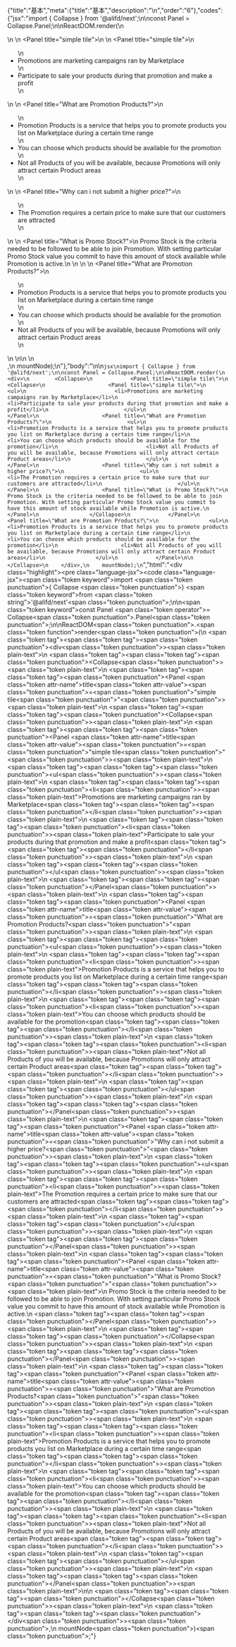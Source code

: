 {"title":"基本","meta":{"title":"基本","description":"\n","order":"6"},"codes":{"jsx":"import { Collapse } from '@alifd/next';\n\nconst Panel = Collapse.Panel;\n\nReactDOM.render(\n    <div>\n        <Collapse>\n            <Panel title=\"simple tile\">\n                <Collapse>\n                    <Panel title=\"simple tile\">\n                        <ul>\n                            <li>Promotions are marketing campaigns ran by Marketplace</li>\n                            <li>Participate to sale your products during that promotion and make a profit</li>\n                        </ul>\n                    </Panel>\n                    <Panel title=\"What are Promotion Products?\">\n                        <ul>\n                            <li>Promotion Products is a service that helps you to promote products you list on Marketplace during a certain time range</li>\n                            <li>You can choose which products should be available for the promotion</li>\n                            <li>Not all Products of you will be available, because Promotions will only attract certain Product areas</li>\n                        </ul>\n                    </Panel>\n                    <Panel title=\"Why can i not submit a higher price?\">\n                        <ul>\n                            <li>The Promotion requires a certain price to make sure that our customers are attracted</li>\n                        </ul>\n                    </Panel>\n                    <Panel title=\"What is Promo Stock?\">\n                        Promo Stock is the criteria needed to be followed to be able to join Promotion. With setting particular Promo Stock value you commit to have this amount of stock available while Promotion is active.\n                    </Panel>\n                </Collapse>\n            </Panel>\n            <Panel title=\"What are Promotion Products?\">\n                <ul>\n                    <li>Promotion Products is a service that helps you to promote products you list on Marketplace during a certain time range</li>\n                    <li>You can choose which products should be available for the promotion</li>\n                    <li>Not all Products of you will be available, because Promotions will only attract certain Product areas</li>\n                </ul>\n            </Panel>\n\n        </Collapse>\n    </div>,\n    mountNode);\n"},"body":"\n\n````jsx\nimport { Collapse } from '@alifd/next';\n\nconst Panel = Collapse.Panel;\n\nReactDOM.render(\n    <div>\n        <Collapse>\n            <Panel title=\"simple tile\">\n                <Collapse>\n                    <Panel title=\"simple tile\">\n                        <ul>\n                            <li>Promotions are marketing campaigns ran by Marketplace</li>\n                            <li>Participate to sale your products during that promotion and make a profit</li>\n                        </ul>\n                    </Panel>\n                    <Panel title=\"What are Promotion Products?\">\n                        <ul>\n                            <li>Promotion Products is a service that helps you to promote products you list on Marketplace during a certain time range</li>\n                            <li>You can choose which products should be available for the promotion</li>\n                            <li>Not all Products of you will be available, because Promotions will only attract certain Product areas</li>\n                        </ul>\n                    </Panel>\n                    <Panel title=\"Why can i not submit a higher price?\">\n                        <ul>\n                            <li>The Promotion requires a certain price to make sure that our customers are attracted</li>\n                        </ul>\n                    </Panel>\n                    <Panel title=\"What is Promo Stock?\">\n                        Promo Stock is the criteria needed to be followed to be able to join Promotion. With setting particular Promo Stock value you commit to have this amount of stock available while Promotion is active.\n                    </Panel>\n                </Collapse>\n            </Panel>\n            <Panel title=\"What are Promotion Products?\">\n                <ul>\n                    <li>Promotion Products is a service that helps you to promote products you list on Marketplace during a certain time range</li>\n                    <li>You can choose which products should be available for the promotion</li>\n                    <li>Not all Products of you will be available, because Promotions will only attract certain Product areas</li>\n                </ul>\n            </Panel>\n\n        </Collapse>\n    </div>,\n    mountNode);\n````","html":"<script>(function(){\"use strict\";\n\nvar _next = require(\"@alifd/next\");\n\nvar Panel = _next.Collapse.Panel;\n\nReactDOM.render(React.createElement(\n    \"div\",\n    null,\n    React.createElement(\n        _next.Collapse,\n        null,\n        React.createElement(\n            Panel,\n            { title: \"simple tile\" },\n            React.createElement(\n                _next.Collapse,\n                null,\n                React.createElement(\n                    Panel,\n                    { title: \"simple tile\" },\n                    React.createElement(\n                        \"ul\",\n                        null,\n                        React.createElement(\n                            \"li\",\n                            null,\n                            \"Promotions are marketing campaigns ran by Marketplace\"\n                        ),\n                        React.createElement(\n                            \"li\",\n                            null,\n                            \"Participate to sale your products during that promotion and make a profit\"\n                        )\n                    )\n                ),\n                React.createElement(\n                    Panel,\n                    { title: \"What are Promotion Products?\" },\n                    React.createElement(\n                        \"ul\",\n                        null,\n                        React.createElement(\n                            \"li\",\n                            null,\n                            \"Promotion Products is a service that helps you to promote products you list on Marketplace during a certain time range\"\n                        ),\n                        React.createElement(\n                            \"li\",\n                            null,\n                            \"You can choose which products should be available for the promotion\"\n                        ),\n                        React.createElement(\n                            \"li\",\n                            null,\n                            \"Not all Products of you will be available, because Promotions will only attract certain Product areas\"\n                        )\n                    )\n                ),\n                React.createElement(\n                    Panel,\n                    { title: \"Why can i not submit a higher price?\" },\n                    React.createElement(\n                        \"ul\",\n                        null,\n                        React.createElement(\n                            \"li\",\n                            null,\n                            \"The Promotion requires a certain price to make sure that our customers are attracted\"\n                        )\n                    )\n                ),\n                React.createElement(\n                    Panel,\n                    { title: \"What is Promo Stock?\" },\n                    \"Promo Stock is the criteria needed to be followed to be able to join Promotion. With setting particular Promo Stock value you commit to have this amount of stock available while Promotion is active.\"\n                )\n            )\n        ),\n        React.createElement(\n            Panel,\n            { title: \"What are Promotion Products?\" },\n            React.createElement(\n                \"ul\",\n                null,\n                React.createElement(\n                    \"li\",\n                    null,\n                    \"Promotion Products is a service that helps you to promote products you list on Marketplace during a certain time range\"\n                ),\n                React.createElement(\n                    \"li\",\n                    null,\n                    \"You can choose which products should be available for the promotion\"\n                ),\n                React.createElement(\n                    \"li\",\n                    null,\n                    \"Not all Products of you will be available, because Promotions will only attract certain Product areas\"\n                )\n            )\n        )\n    )\n), mountNode);})()</script><div class=\"highlight\"><pre class=\"language-jsx\"><code class=\"language-jsx\"><span class=\"token keyword\">import</span> <span class=\"token punctuation\">{</span> Collapse <span class=\"token punctuation\">}</span> <span class=\"token keyword\">from</span> <span class=\"token string\">'@alifd/next'</span><span class=\"token punctuation\">;</span>\n\n<span class=\"token keyword\">const</span> Panel <span class=\"token operator\">=</span> Collapse<span class=\"token punctuation\">.</span>Panel<span class=\"token punctuation\">;</span>\n\nReactDOM<span class=\"token punctuation\">.</span><span class=\"token function\">render</span><span class=\"token punctuation\">(</span>\n    <span class=\"token tag\"><span class=\"token tag\"><span class=\"token punctuation\">&lt;</span>div</span><span class=\"token punctuation\">></span></span><span class=\"token plain-text\">\n        </span><span class=\"token tag\"><span class=\"token tag\"><span class=\"token punctuation\">&lt;</span>Collapse</span><span class=\"token punctuation\">></span></span><span class=\"token plain-text\">\n            </span><span class=\"token tag\"><span class=\"token tag\"><span class=\"token punctuation\">&lt;</span>Panel</span> <span class=\"token attr-name\">title</span><span class=\"token attr-value\"><span class=\"token punctuation\">=</span><span class=\"token punctuation\">\"</span>simple tile<span class=\"token punctuation\">\"</span></span><span class=\"token punctuation\">></span></span><span class=\"token plain-text\">\n                </span><span class=\"token tag\"><span class=\"token tag\"><span class=\"token punctuation\">&lt;</span>Collapse</span><span class=\"token punctuation\">></span></span><span class=\"token plain-text\">\n                    </span><span class=\"token tag\"><span class=\"token tag\"><span class=\"token punctuation\">&lt;</span>Panel</span> <span class=\"token attr-name\">title</span><span class=\"token attr-value\"><span class=\"token punctuation\">=</span><span class=\"token punctuation\">\"</span>simple tile<span class=\"token punctuation\">\"</span></span><span class=\"token punctuation\">></span></span><span class=\"token plain-text\">\n                        </span><span class=\"token tag\"><span class=\"token tag\"><span class=\"token punctuation\">&lt;</span>ul</span><span class=\"token punctuation\">></span></span><span class=\"token plain-text\">\n                            </span><span class=\"token tag\"><span class=\"token tag\"><span class=\"token punctuation\">&lt;</span>li</span><span class=\"token punctuation\">></span></span><span class=\"token plain-text\">Promotions are marketing campaigns ran by Marketplace</span><span class=\"token tag\"><span class=\"token tag\"><span class=\"token punctuation\">&lt;/</span>li</span><span class=\"token punctuation\">></span></span><span class=\"token plain-text\">\n                            </span><span class=\"token tag\"><span class=\"token tag\"><span class=\"token punctuation\">&lt;</span>li</span><span class=\"token punctuation\">></span></span><span class=\"token plain-text\">Participate to sale your products during that promotion and make a profit</span><span class=\"token tag\"><span class=\"token tag\"><span class=\"token punctuation\">&lt;/</span>li</span><span class=\"token punctuation\">></span></span><span class=\"token plain-text\">\n                        </span><span class=\"token tag\"><span class=\"token tag\"><span class=\"token punctuation\">&lt;/</span>ul</span><span class=\"token punctuation\">></span></span><span class=\"token plain-text\">\n                    </span><span class=\"token tag\"><span class=\"token tag\"><span class=\"token punctuation\">&lt;/</span>Panel</span><span class=\"token punctuation\">></span></span><span class=\"token plain-text\">\n                    </span><span class=\"token tag\"><span class=\"token tag\"><span class=\"token punctuation\">&lt;</span>Panel</span> <span class=\"token attr-name\">title</span><span class=\"token attr-value\"><span class=\"token punctuation\">=</span><span class=\"token punctuation\">\"</span>What are Promotion Products?<span class=\"token punctuation\">\"</span></span><span class=\"token punctuation\">></span></span><span class=\"token plain-text\">\n                        </span><span class=\"token tag\"><span class=\"token tag\"><span class=\"token punctuation\">&lt;</span>ul</span><span class=\"token punctuation\">></span></span><span class=\"token plain-text\">\n                            </span><span class=\"token tag\"><span class=\"token tag\"><span class=\"token punctuation\">&lt;</span>li</span><span class=\"token punctuation\">></span></span><span class=\"token plain-text\">Promotion Products is a service that helps you to promote products you list on Marketplace during a certain time range</span><span class=\"token tag\"><span class=\"token tag\"><span class=\"token punctuation\">&lt;/</span>li</span><span class=\"token punctuation\">></span></span><span class=\"token plain-text\">\n                            </span><span class=\"token tag\"><span class=\"token tag\"><span class=\"token punctuation\">&lt;</span>li</span><span class=\"token punctuation\">></span></span><span class=\"token plain-text\">You can choose which products should be available for the promotion</span><span class=\"token tag\"><span class=\"token tag\"><span class=\"token punctuation\">&lt;/</span>li</span><span class=\"token punctuation\">></span></span><span class=\"token plain-text\">\n                            </span><span class=\"token tag\"><span class=\"token tag\"><span class=\"token punctuation\">&lt;</span>li</span><span class=\"token punctuation\">></span></span><span class=\"token plain-text\">Not all Products of you will be available, because Promotions will only attract certain Product areas</span><span class=\"token tag\"><span class=\"token tag\"><span class=\"token punctuation\">&lt;/</span>li</span><span class=\"token punctuation\">></span></span><span class=\"token plain-text\">\n                        </span><span class=\"token tag\"><span class=\"token tag\"><span class=\"token punctuation\">&lt;/</span>ul</span><span class=\"token punctuation\">></span></span><span class=\"token plain-text\">\n                    </span><span class=\"token tag\"><span class=\"token tag\"><span class=\"token punctuation\">&lt;/</span>Panel</span><span class=\"token punctuation\">></span></span><span class=\"token plain-text\">\n                    </span><span class=\"token tag\"><span class=\"token tag\"><span class=\"token punctuation\">&lt;</span>Panel</span> <span class=\"token attr-name\">title</span><span class=\"token attr-value\"><span class=\"token punctuation\">=</span><span class=\"token punctuation\">\"</span>Why can i not submit a higher price?<span class=\"token punctuation\">\"</span></span><span class=\"token punctuation\">></span></span><span class=\"token plain-text\">\n                        </span><span class=\"token tag\"><span class=\"token tag\"><span class=\"token punctuation\">&lt;</span>ul</span><span class=\"token punctuation\">></span></span><span class=\"token plain-text\">\n                            </span><span class=\"token tag\"><span class=\"token tag\"><span class=\"token punctuation\">&lt;</span>li</span><span class=\"token punctuation\">></span></span><span class=\"token plain-text\">The Promotion requires a certain price to make sure that our customers are attracted</span><span class=\"token tag\"><span class=\"token tag\"><span class=\"token punctuation\">&lt;/</span>li</span><span class=\"token punctuation\">></span></span><span class=\"token plain-text\">\n                        </span><span class=\"token tag\"><span class=\"token tag\"><span class=\"token punctuation\">&lt;/</span>ul</span><span class=\"token punctuation\">></span></span><span class=\"token plain-text\">\n                    </span><span class=\"token tag\"><span class=\"token tag\"><span class=\"token punctuation\">&lt;/</span>Panel</span><span class=\"token punctuation\">></span></span><span class=\"token plain-text\">\n                    </span><span class=\"token tag\"><span class=\"token tag\"><span class=\"token punctuation\">&lt;</span>Panel</span> <span class=\"token attr-name\">title</span><span class=\"token attr-value\"><span class=\"token punctuation\">=</span><span class=\"token punctuation\">\"</span>What is Promo Stock?<span class=\"token punctuation\">\"</span></span><span class=\"token punctuation\">></span></span><span class=\"token plain-text\">\n                        Promo Stock is the criteria needed to be followed to be able to join Promotion. With setting particular Promo Stock value you commit to have this amount of stock available while Promotion is active.\n                    </span><span class=\"token tag\"><span class=\"token tag\"><span class=\"token punctuation\">&lt;/</span>Panel</span><span class=\"token punctuation\">></span></span><span class=\"token plain-text\">\n                </span><span class=\"token tag\"><span class=\"token tag\"><span class=\"token punctuation\">&lt;/</span>Collapse</span><span class=\"token punctuation\">></span></span><span class=\"token plain-text\">\n            </span><span class=\"token tag\"><span class=\"token tag\"><span class=\"token punctuation\">&lt;/</span>Panel</span><span class=\"token punctuation\">></span></span><span class=\"token plain-text\">\n            </span><span class=\"token tag\"><span class=\"token tag\"><span class=\"token punctuation\">&lt;</span>Panel</span> <span class=\"token attr-name\">title</span><span class=\"token attr-value\"><span class=\"token punctuation\">=</span><span class=\"token punctuation\">\"</span>What are Promotion Products?<span class=\"token punctuation\">\"</span></span><span class=\"token punctuation\">></span></span><span class=\"token plain-text\">\n                </span><span class=\"token tag\"><span class=\"token tag\"><span class=\"token punctuation\">&lt;</span>ul</span><span class=\"token punctuation\">></span></span><span class=\"token plain-text\">\n                    </span><span class=\"token tag\"><span class=\"token tag\"><span class=\"token punctuation\">&lt;</span>li</span><span class=\"token punctuation\">></span></span><span class=\"token plain-text\">Promotion Products is a service that helps you to promote products you list on Marketplace during a certain time range</span><span class=\"token tag\"><span class=\"token tag\"><span class=\"token punctuation\">&lt;/</span>li</span><span class=\"token punctuation\">></span></span><span class=\"token plain-text\">\n                    </span><span class=\"token tag\"><span class=\"token tag\"><span class=\"token punctuation\">&lt;</span>li</span><span class=\"token punctuation\">></span></span><span class=\"token plain-text\">You can choose which products should be available for the promotion</span><span class=\"token tag\"><span class=\"token tag\"><span class=\"token punctuation\">&lt;/</span>li</span><span class=\"token punctuation\">></span></span><span class=\"token plain-text\">\n                    </span><span class=\"token tag\"><span class=\"token tag\"><span class=\"token punctuation\">&lt;</span>li</span><span class=\"token punctuation\">></span></span><span class=\"token plain-text\">Not all Products of you will be available, because Promotions will only attract certain Product areas</span><span class=\"token tag\"><span class=\"token tag\"><span class=\"token punctuation\">&lt;/</span>li</span><span class=\"token punctuation\">></span></span><span class=\"token plain-text\">\n                </span><span class=\"token tag\"><span class=\"token tag\"><span class=\"token punctuation\">&lt;/</span>ul</span><span class=\"token punctuation\">></span></span><span class=\"token plain-text\">\n            </span><span class=\"token tag\"><span class=\"token tag\"><span class=\"token punctuation\">&lt;/</span>Panel</span><span class=\"token punctuation\">></span></span><span class=\"token plain-text\">\n\n        </span><span class=\"token tag\"><span class=\"token tag\"><span class=\"token punctuation\">&lt;/</span>Collapse</span><span class=\"token punctuation\">></span></span><span class=\"token plain-text\">\n    </span><span class=\"token tag\"><span class=\"token tag\"><span class=\"token punctuation\">&lt;/</span>div</span><span class=\"token punctuation\">></span></span><span class=\"token punctuation\">,</span>\n    mountNode<span class=\"token punctuation\">)</span><span class=\"token punctuation\">;</span></code></pre></div>"}